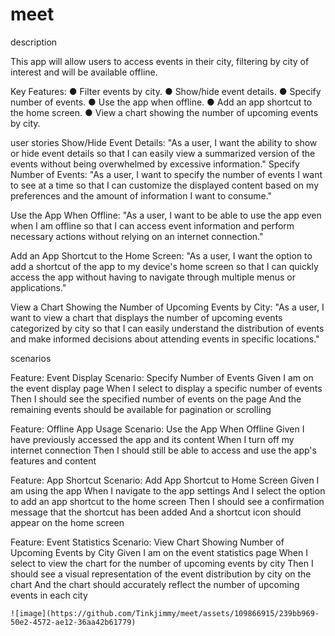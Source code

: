 # meet
description

This app will allow users to access events in their city, filtering by city of interest and will be available 
offline.

Key Features:
● Filter events by city.
● Show/hide event details.
● Specify number of events.
● Use the app when offline.
● Add an app shortcut to the home screen.
● View a chart showing the number of upcoming events by city.


user stories
Show/Hide Event Details:
"As a user, I want the ability to show or hide event details so that I can easily view a summarized version of the events without being overwhelmed by excessive information."
Specify Number of Events:
"As a user, I want to specify the number of events I want to see at a time so that I can customize the displayed content based on my preferences and the amount of information I want to consume."

Use the App When Offline:
"As a user, I want to be able to use the app even when I am offline so that I can access event information and perform necessary actions without relying on an internet connection."

Add an App Shortcut to the Home Screen:
"As a user, I want the option to add a shortcut of the app to my device's home screen so that I can quickly access the app without having to navigate through multiple menus or applications."

View a Chart Showing the Number of Upcoming Events by City:
"As a user, I want to view a chart that displays the number of upcoming events categorized by city so that I can easily understand the distribution of events and make informed decisions about attending events in specific locations."


scenarios
    
Feature: Event Display
  Scenario: Specify Number of Events
    Given I am on the event display page
    When I select to display a specific number of events
    Then I should see the specified number of events on the page
    And the remaining events should be available for pagination or scrolling
    
Feature: Offline App Usage
  Scenario: Use the App When Offline
    Given I have previously accessed the app and its content
    When I turn off my internet connection
    Then I should still be able to access and use the app's features and content
    
Feature: App Shortcut
  Scenario: Add App Shortcut to Home Screen
    Given I am using the app
    When I navigate to the app settings
    And I select the option to add an app shortcut to the home screen
    Then I should see a confirmation message that the shortcut has been added
    And a shortcut icon should appear on the home screen
    
Feature: Event Statistics
  Scenario: View Chart Showing Number of Upcoming Events by City
    Given I am on the event statistics page
    When I select to view the chart for the number of upcoming events by city
    Then I should see a visual representation of the event distribution by city on the chart
    And the chart should accurately reflect the number of upcoming events in each city
    
    
    ![image](https://github.com/Tinkjimmy/meet/assets/109866915/239bb969-50e2-4572-ae12-36aa42b61779)






